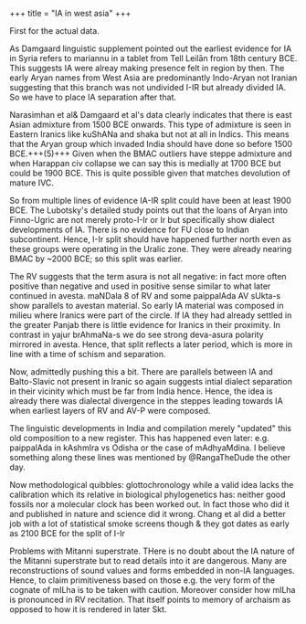+++
title = "IA in west asia"
+++

First for the actual data. 

As Damgaard linguistic supplement pointed out the earliest evidence for IA in Syria refers to mariannu in a tablet from Tell Leilān from 18th century BCE. This suggests IA were alreay making presence felt in region by then. The early Aryan names from West Asia are predominantly Indo-Aryan not Iranian suggesting that this branch was not undivided I-IR but already divided IA. So we have to place IA separation after that. 

Narasimhan et al& Damgaard et al's data clearly indicates that there is east Asian admixture from 1500 BCE onwards. This type of admixture is seen in Eastern Iranics like kuShANa and shaka but not at all in Indics. This means that the Aryan group which invaded India should have done so before 1500 BCE.+++(5)+++ Given when the BMAC outliers have steppe admixture and when Harappan civ collapse we can say this is medially at 1700 BCE but could be 1900 BCE. This is quite possible given that matches devolution of mature IVC. 

So from multiple lines of evidence IA-IR split could have been at least 1900 BCE. The Lubotsky's detailed study points out that the loans of Aryan into Finno-Ugric are not merely proto-I-Ir or Ir but specifically show dialect developments of IA. There is no evidence for FU close to Indian subcontinent. Hence, I-Ir split should have happened further north even as these groups were operating in the Uralic zone. They were already nearing BMAC by ~2000 BCE; so this split was earlier. 

The RV suggests that the term asura is not all negative: in fact more often positive than negative and used in positive sense similar to what later continued in avesta. maNDala 8 of RV and some paippalAda AV sUkta-s show parallels to avestan material. So early IA material was composed in milieu where Iranics were part of the circle. If IA they had already settled in the greater Panjab there is little evidence for Iranics in their proximity. In contrast in yajur brAhmaNa-s we do see strong deva-asura polarity mirrored in avesta. Hence, that split reflects a later period, which is more in line with a time of schism and separation. 

Now, admittedly pushing this a bit. There are parallels between IA and Balto-Slavic not present in Iranic so again suggests intial dialect separation in their vicinity which must be far from India hence. Hence, the idea is already there was dialectal divergence in the steppes leading towards IA when earliest layers of RV and AV-P were composed. 

The linguistic developments in India and compilation merely "updated" this old composition to a new register. This has happened even later: e.g. paippalAda in kAshmIra vs Odisha or the case of mAdhyaMdina. I believe something along these lines was mentioned by  @RangaTheDude the other day. 


Now methodological quibbles: glottochronology while a valid idea lacks the calibration which its relative in biological phylogenetics has: neither good fossils nor a molecular clock has been worked out. In fact those who did it and published in nature and science did it wrong. Chang et al did a better job with a lot of statistical smoke screens though & they got dates as early as 2100 BCE for the split of I-Ir

Problems with Mitanni superstrate. THere is no doubt about the IA nature of the Mitanni superstrate but to read details into it are dangerous. Many are reconstructions of sound values and forms embedded in non-IA languages. Hence, to claim primitiveness based on those e.g. the very form of the cognate of mILha is to be taken with caution. Moreover consider how mILha is pronounced in RV recitation. That itself points to memory of archaism as opposed to how it is rendered in later Skt.
